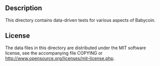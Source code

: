 Description
------------

This directory contains data-driven tests for various aspects of Babycoin.

License
--------

The data files in this directory are distributed under the MIT software
license, see the accompanying file COPYING or
http://www.opensource.org/licenses/mit-license.php.

